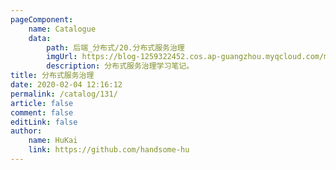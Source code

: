 ```yaml
---
pageComponent:
    name: Catalogue
    data:
        path: 后端_分布式/20.分布式服务治理
        imgUrl: https://blog-1259322452.cos.ap-guangzhou.myqcloud.com/my/catalog.png
        description: 分布式服务治理学习笔记。
title: 分布式服务治理
date: 2020-02-04 12:16:12
permalink: /catalog/131/
article: false
comment: false
editLink: false
author:
    name: HuKai
    link: https://github.com/handsome-hu
---
```

